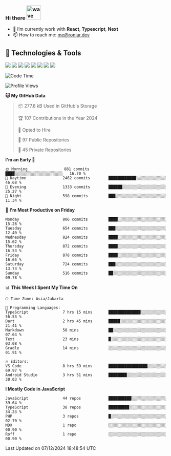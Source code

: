 ### Hi there <img src="https://i.ibb.co/q0Hx1KK/wave.gif" alt="wave" width="45px">

- 🌱 I’m currently work with **React**, **Typescript**, **Next**
- 📫 How to reach me: me@roniar.dev

## 🔧 Technologies & Tools

![](https://img.shields.io/badge/OS-Linux-informational?style=flat&logo=linux&logoColor=white&color=2bbc8a)
![](https://img.shields.io/badge/OS-Windows-informational?style=flat&logo=windows&logoColor=white&color=2bbc8a)
![](https://img.shields.io/badge/Code-JavaScript-informational?style=flat&logo=javascript&logoColor=white&color=2bbc8a)
![](https://img.shields.io/badge/Code-Golang-informational?style=flat&logo=go&logoColor=white&color=2bbc8a)
![](https://img.shields.io/badge/Code-React-informational?style=flat&logo=react&logoColor=white&color=2bbc8a)
![](https://img.shields.io/badge/Code-Next-informational?style=flat&logo=next.js&logoColor=white&color=2bbc8a)
![](https://img.shields.io/badge/Shell-Bash-informational?style=flat&logo=gnu-bash&logoColor=white&color=2bbc8a)
![](https://img.shields.io/badge/Tools-Docker-informational?style=flat&logo=docker&logoColor=white&color=2bbc8a)

<!--START_SECTION:waka-->
![Code Time](http://img.shields.io/badge/Code%20Time-2%2C146%20hrs%2043%20mins-blue)

![Profile Views](http://img.shields.io/badge/Profile%20Views-0-blue)

**🐱 My GitHub Data** 

> 📦 277.8 kB Used in GitHub's Storage 
 > 
> 🏆 107 Contributions in the Year 2024
 > 
> 💼 Opted to Hire
 > 
> 📜 97 Public Repositories 
 > 
> 🔑 45 Private Repositories 
 > 
**I'm an Early 🐤** 

```text
🌞 Morning                881 commits         ████░░░░░░░░░░░░░░░░░░░░░   16.70 % 
🌆 Daytime                2462 commits        ████████████░░░░░░░░░░░░░   46.68 % 
🌃 Evening                1333 commits        ██████░░░░░░░░░░░░░░░░░░░   25.27 % 
🌙 Night                  598 commits         ███░░░░░░░░░░░░░░░░░░░░░░   11.34 % 
```
📅 **I'm Most Productive on Friday** 

```text
Monday                   806 commits         ████░░░░░░░░░░░░░░░░░░░░░   15.28 % 
Tuesday                  654 commits         ███░░░░░░░░░░░░░░░░░░░░░░   12.40 % 
Wednesday                824 commits         ████░░░░░░░░░░░░░░░░░░░░░   15.62 % 
Thursday                 872 commits         ████░░░░░░░░░░░░░░░░░░░░░   16.53 % 
Friday                   878 commits         ████░░░░░░░░░░░░░░░░░░░░░   16.65 % 
Saturday                 724 commits         ███░░░░░░░░░░░░░░░░░░░░░░   13.73 % 
Sunday                   516 commits         ██░░░░░░░░░░░░░░░░░░░░░░░   09.78 % 
```


📊 **This Week I Spent My Time On** 

```text
🕑︎ Time Zone: Asia/Jakarta

💬 Programming Languages: 
TypeScript               7 hrs 15 mins       ██████████████░░░░░░░░░░░   56.53 % 
Dart                     2 hrs 45 mins       █████░░░░░░░░░░░░░░░░░░░░   21.41 % 
Markdown                 58 mins             ██░░░░░░░░░░░░░░░░░░░░░░░   07.64 % 
Text                     23 mins             █░░░░░░░░░░░░░░░░░░░░░░░░   03.08 % 
Gradle                   14 mins             ░░░░░░░░░░░░░░░░░░░░░░░░░   01.91 % 

🔥 Editors: 
VS Code                  8 hrs 59 mins       █████████████████░░░░░░░░   69.97 % 
Android Studio           3 hrs 51 mins       ████████░░░░░░░░░░░░░░░░░   30.03 % 
```

**I Mostly Code in JavaScript** 

```text
JavaScript               44 repos            ██████████░░░░░░░░░░░░░░░   39.64 % 
TypeScript               38 repos            █████████░░░░░░░░░░░░░░░░   34.23 % 
PHP                      3 repos             █░░░░░░░░░░░░░░░░░░░░░░░░   02.70 % 
MDX                      1 repo              ░░░░░░░░░░░░░░░░░░░░░░░░░   00.90 % 
Roff                     1 repo              ░░░░░░░░░░░░░░░░░░░░░░░░░   00.90 % 
```




 Last Updated on 07/12/2024 18:48:54 UTC
<!--END_SECTION:waka-->

